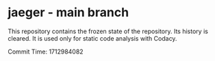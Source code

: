# jaeger - main branch

This repository contains the frozen state of the repository.
Its history is cleared. It is used only for static code
analysis with Codacy.

Commit Time: 1712984082